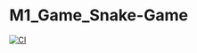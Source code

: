 # M1_Game_Snake-Game
[![CI](https://github.com/abhishekdipke/M1_Game_Snake-Game/actions/workflows/coverage.yml/badge.svg)](https://github.com/abhishekdipke/M1_Game_Snake-Game/actions/workflows/coverage.yml)
